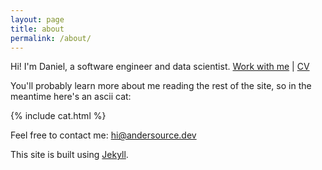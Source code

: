 ```yaml
---
layout: page
title: about
permalink: /about/
---
```


Hi! I'm Daniel, a software engineer and data scientist. [Work with me](/work_together/) \| [CV](/cv/)

You'll probably learn more about me reading the rest of the site, so in the meantime here's an ascii cat:

{% include cat.html  %}

Feel free to contact me: [hi@andersource.dev](mailto:hi@andersource.dev)

This site is built using [Jekyll](https://jekyllrb.com/).
